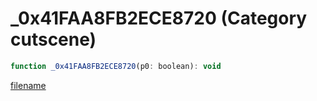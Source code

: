 # _0x41FAA8FB2ECE8720 (Category cutscene)

```js
function _0x41FAA8FB2ECE8720(p0: boolean): void
```

[filename](_0x41FAA8FB2ECE8720_m.md ':include')